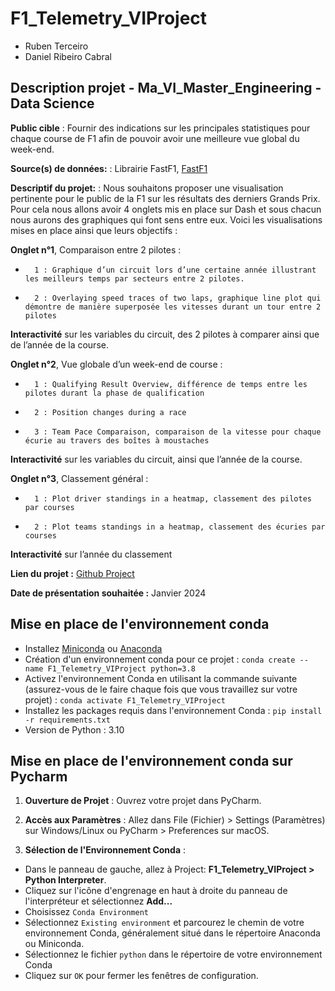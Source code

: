 # F1_Telemetry_VIProject

- Ruben Terceiro
- Daniel Ribeiro Cabral

## Description projet - Ma_VI_Master_Engineering - Data Science

**Public cible** : Fournir des indications sur les principales statistiques pour chaque course de F1 afin de pouvoir avoir une meilleure vue global du week-end.

**Source(s) de données:** : Librairie FastF1, [FastF1](https://github.com/theOehrly/Fast-F1)

**Descriptif du projet:** : Nous souhaitons proposer une visualisation pertinente pour le public de la F1 sur les résultats des derniers Grands Prix.  Pour cela nous allons avoir 4 onglets mis en place sur Dash et sous chacun nous aurons des graphiques qui font sens entre eux. Voici les visualisations mises en place ainsi que leurs objectifs :

**Onglet n°1**, Comparaison entre 2 pilotes :

-       1 : Graphique d’un circuit lors d’une certaine année illustrant les meilleurs temps par secteurs entre 2 pilotes.

-       2 : Overlaying speed traces of two laps, graphique line plot qui démontre de manière superposée les vitesses durant un tour entre 2 pilotes

**Interactivité** sur les variables du circuit, des 2 pilotes à comparer ainsi que de l’année de la course.

**Onglet n°2**, Vue globale d’un week-end de course :

-       1 : Qualifying Result Overview, différence de temps entre les pilotes durant la phase de qualification

-       2 : Position changes during a race

-       3 : Team Pace Comparaison, comparaison de la vitesse pour chaque écurie au travers des boîtes à moustaches

**Interactivité** sur les variables du circuit, ainsi que l’année de la course.

**Onglet n°3**, Classement général :

-       1 : Plot driver standings in a heatmap, classement des pilotes par courses

-       2 : Plot teams standings in a heatmap, classement des écuries par courses

**Interactivité** sur l’année du classement

**Lien du projet :** [Github Project](https://github.com/danielribeiroc/F1_Telemetry_VIProject)

**Date de présentation souhaitée :** Janvier 2024

## Mise en place de l'environnement conda
- Installez [Miniconda](https://docs.conda.io/projects/miniconda/en/latest/) ou [Anaconda](https://www.anaconda.com/) 
- Création d'un environnement conda pour ce projet : 
`conda create --name F1_Telemetry_VIProject python=3.8`
- Activez l'environnement Conda en utilisant la commande suivante (assurez-vous de le faire chaque fois que vous travaillez sur votre projet)
: `conda activate F1_Telemetry_VIProject`
- Installez les packages requis dans l'environnement Conda : ``pip install -r requirements.txt``
- Version de Python : 3.10

## Mise en place de l'environnement conda sur Pycharm

1. **Ouverture de Projet** : Ouvrez votre projet dans PyCharm.
2. **Accès aux Paramètres** : Allez dans File (Fichier) > Settings (Paramètres) sur Windows/Linux ou PyCharm > Preferences sur macOS.

3. **Sélection de l'Environnement Conda** : 
- Dans le panneau de gauche, allez à Project: **F1_Telemetry_VIProject > Python Interpreter**.
- Cliquez sur l'icône d'engrenage en haut à droite du panneau de l'interpréteur et sélectionnez **Add...** 
- Choisissez `Conda Environment`
- Sélectionnez `Existing environment` et parcourez le chemin de votre environnement Conda, généralement situé dans le répertoire Anaconda ou Miniconda.
- Sélectionnez le fichier `python` dans le répertoire de votre environnement Conda
- Cliquez sur `OK` pour fermer les fenêtres de configuration.